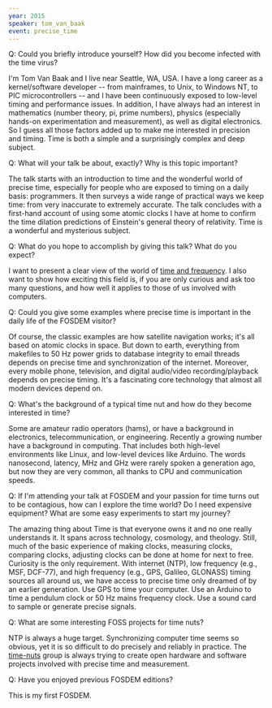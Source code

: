 ```yaml
---
year: 2015
speaker: tom_van_baak 
event: precise_time
---
```


Q: Could you briefly introduce yourself? How did you become infected with the time virus?

I'm Tom Van Baak and I live near Seattle, WA, USA. I have a long career as a kernel/software developer -- from mainframes, to Unix, to Windows NT, to PIC microcontrollers -- and I have been continuously exposed to low-level timing and performance issues. In addition, I have always had an interest in mathematics (number theory, pi, prime numbers), physics (especially hands-on experimentation and measurement), as well as digital electronics. So I guess all those factors added up to make me interested in precision and timing. Time is both a simple and a surprisingly complex and deep subject.

Q: What will your talk be about, exactly? Why is this topic important?

The talk starts with an introduction to time and the wonderful world of precise time, especially for people who are exposed to timing on a daily basis: programmers. It then surveys a wide range of practical ways we keep time: from very inaccurate to extremely accurate. The talk concludes with a first-hand account of using some atomic clocks I have at home to confirm the time dilation predictions of Einstein's general theory of relativity. Time is a wonderful and mysterious subject.

Q: What do you hope to accomplish by giving this talk? What do you expect?

I want to present a clear view of the world of [time and frequency](http://www.leapsecond.com/). I also want to show how exciting this field is, if you are only curious and ask too many questions, and how well it applies to those of us involved with computers.

Q: Could you give some examples where precise time is important in the daily life of the FOSDEM visitor?

Of course, the classic examples are how satellite navigation works; it's all based on atomic clocks in space. But down to earth, everything from makefiles to 50 Hz power grids to database integrity to email threads depends on precise time and synchronization of the internet. Moreover, every mobile phone, television, and digital audio/video recording/playback depends on precise timing. It's a fascinating core technology that almost all modern devices depend on.

Q: What's the background of a typical time nut and how do they become interested in time?

Some are amateur radio operators (hams), or have a background in electronics, telecommunication, or engineering. Recently a growing number have a background in computing. That includes both high-level environments like Linux, and low-level devices like Arduino. The words nanosecond, latency, MHz and GHz were rarely spoken a generation ago, but now they are very common, all thanks to CPU and communication speeds.

Q: If I'm attending your talk at FOSDEM and your passion for time turns out to be contagious, how can I explore the time world? Do I need expensive equipment? What are some easy experiments to start my journey?

The amazing thing about Time is that everyone owns it and no one really understands it. It spans across technology, cosmology, and theology. Still, much of the basic experience of making clocks, measuring clocks, comparing clocks, adjusting clocks can be done at home for next to free. Curiosity is the only requirement. With internet (NTP), low frequency (e.g., MSF, DCF-77), and high frequency (e.g., GPS, Galileo, GLONASS) timing sources all around us, we have access to precise time only dreamed of by an earlier generation. Use GPS to time your computer. Use an Arduino to time a pendulum clock or 50 Hz mains frequency clock. Use a sound card to sample or generate precise signals.

Q: What are some interesting FOSS projects for time nuts?

NTP is always a huge target. Synchronizing computer time seems so obvious, yet it is so difficult to do precisely and reliably in practice. The [time-nuts](http://leapsecond.com/time-nuts.htm) group is always trying to create open hardware and software projects involved with precise time and measurement.

Q: Have you enjoyed previous FOSDEM editions?

This is my first FOSDEM.
